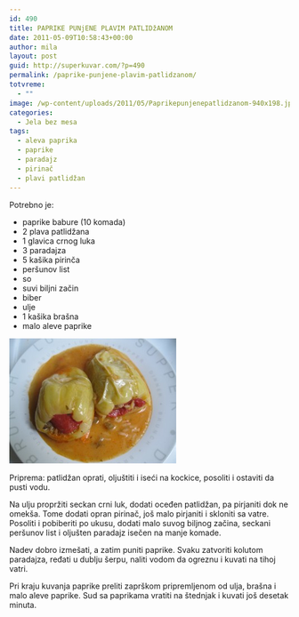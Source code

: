 ```yaml
---
id: 490
title: PAPRIKE PUNjENE PLAVIM PATLIDžANOM
date: 2011-05-09T10:58:43+00:00
author: mila
layout: post
guid: http://superkuvar.com/?p=490
permalink: /paprike-punjene-plavim-patlidzanom/
totvreme:
  - ""
image: /wp-content/uploads/2011/05/Paprikepunjenepatlidzanom-940x198.jpg
categories:
  - Jela bez mesa
tags:
  - aleva paprika
  - paprike
  - paradajz
  - pirinač
  - plavi patlidžan
---
```

Potrebno je:

  * paprike babure (10 komada)
  * 2 plava patlidžana
  * 1 glavica crnog luka
  * 3 paradajza
  * 5 kašika pirinča
  * peršunov list
  * so
  * suvi biljni začin
  * biber
  * ulje
  * 1 kašika brašna
  * malo aleve paprike

<img class="alignnone size-medium wp-image-3799" title="Paprikepunjenepatlidzanom" src="/wp-content/uploads/2011/05/Paprikepunjenepatlidzanom-300x225.jpg" alt="" width="300" height="225" /> 

Priprema: patlidžan oprati, oljuštiti i iseći na kockice, posoliti i ostaviti da pusti vodu.

Na ulju propržiti seckan crni luk, dodati oceđen patlidžan, pa pirjaniti dok ne omekša. Tome dodati opran pirinač, još malo pirjaniti i skloniti sa vatre. Posoliti i pobiberiti po ukusu, dodati malo suvog biljnog začina, seckani peršunov list i oljušten paradajz isečen na manje komade.

Nadev dobro izmešati, a zatim puniti paprike. Svaku zatvoriti kolutom paradajza, ređati u dublju šerpu, naliti vodom da ogreznu i kuvati na tihoj vatri.

Pri kraju kuvanja paprike preliti zaprškom pripremljenom od ulja, brašna i malo aleve paprike. Sud sa paprikama vratiti na štednjak i kuvati još desetak minuta.